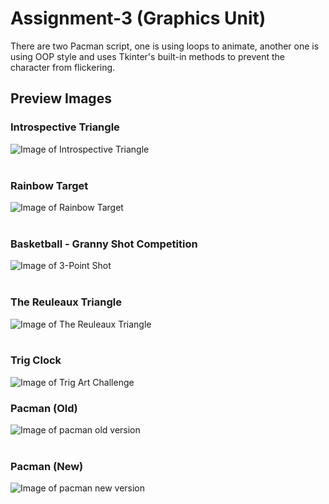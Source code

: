 # Assignment-3 (Graphics Unit)

There are two Pacman script, one is using loops to animate, another one is using OOP style and uses Tkinter's built-in methods to prevent the character from flickering.

## Preview Images

### Introspective Triangle
![Image of Introspective Triangle](https://github.com/andrewics3u/Assignment-3/blob/master/images/Introspective%20Triangle.png?raw=true)
<br />
<br />

### Rainbow Target
![Image of Rainbow Target](https://github.com/andrewics3u/Assignment-3/blob/master/images/Rainbow%20Target.png?raw=true)
<br />
<br />
### Basketball - Granny Shot Competition
![Image of 3-Point Shot](https://github.com/andrewics3u/Assignment-3/blob/master/images/Basketball%20-%20Granny%20Shot%20Competition.png?raw=true)
<br />
<br />
### The Reuleaux Triangle
![Image of The Reuleaux Triangle](https://github.com/andrewics3u/Assignment-3/blob/master/images/The%20Reuleaux%20Triangle.png?raw=true)
<br />
<br />
### Trig Clock
![Image of Trig Art Challenge](https://github.com/andrewics3u/Assignment-3/blob/f450ccc0261388ec05d1e3635fdad11f2ecd150d/images/Trig%20Clock.png?raw=true)

### Pacman (Old)
![Image of pacman old version](https://github.com/andrewics3u/Assignment-3/blob/f450ccc0261388ec05d1e3635fdad11f2ecd150d/images/Pacman%20-%20Old%20version.png?raw=true)
<br />
<br />
### Pacman (New)
![Image of pacman new version](https://github.com/andrewics3u/Assignment-3/blob/f450ccc0261388ec05d1e3635fdad11f2ecd150d/images/Pacman%20-%20New%20version.png?raw=true)
